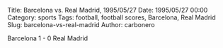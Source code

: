 Title: Barcelona vs. Real Madrid, 1995/05/27
Date: 1995/05/27 00:00
Category: sports
Tags: football, football scores, Barcelona, Real Madrid
Slug: barcelona-vs-real-madrid
Author: carbonero


Barcelona 1 - 0 Real Madrid
